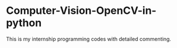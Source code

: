 # Computer-Vision-OpenCV-in-python
This is my internship programming codes with detailed commenting.

